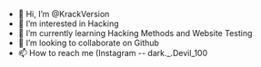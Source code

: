 - 👋 Hi, I’m @KrackVersion
- 👀 I’m interested in Hacking
- 🌱 I’m currently learning Hacking Methods and Website Testing
- 💞️ I’m looking to collaborate on Github
- 📫 How to reach me (Instagram -- dark._.Devil_100

<!---
KrackVersion/KrackVersion is a ✨ special ✨ repository because its `README.md` (this file) appears on your GitHub profile.
You can click the Preview link to take a look at your changes.
--->
